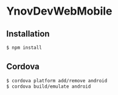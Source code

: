 # YnovDevWebMobile

## Installation

```sh
$ npm install
```

## Cordova

```sh
$ cordova platform add/remove android
$ cordova build/emulate android
```
